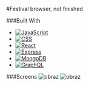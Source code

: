 #Festival browser, not finished

###Built With
* [![JavaScript][JavaScript.img]][JavaScript-url]
* [![CSS][CSS.img]][CSS-url]
* [![React][React.js]][React-url]
* [![Express][Express.js]][Express-url]
* [![MongoDB][Mongo.db]][Mongo-url]
* [![GraphQL][Graph.ql]][Graph-url]


###Screens
![obraz](https://github.com/Marcelinc/festivals/assets/82237491/5224a257-cc23-4549-be07-ac3c34439533)
![obraz](https://github.com/Marcelinc/festivals/assets/82237491/94189f1f-fc2d-4e49-96c2-ac3ef18fe995)



<!-- MARKDOWN LINKS & IMAGES -->
[JavaScript.img]: https://img.shields.io/badge/JavaScript-F7DF1E?style=for-the-badge&logo=javascript&logoColor=black
[JavaScript-url]: #
[CSS.img]: https://img.shields.io/badge/CSS3-1572B6?style=for-the-badge&logo=css3&logoColor=white
[CSS-url]: #
[React.js]: https://img.shields.io/badge/React-20232A?style=for-the-badge&logo=react&logoColor=61DAFB
[React-url]: https://reactjs.org/
[Express.js]: [https://img.shields.io/badge/Express.js-404D59?style=for-the-badge](https://img.shields.io/badge/Express.js-000000?style=for-the-badge&logo=express&logoColor=white)
[Express-url]: https://expressjs.com/
[Mongo.db]: https://img.shields.io/badge/MongoDB-4EA94B?style=for-the-badge&logo=mongodb&logoColor=white
[Mongo-url]:https://www.mongodb.com/
[Graph.ql]: https://img.shields.io/badge/-GraphQL-E10098?style=for-the-badge&logo=graphql&logoColor=white
[Graph-url]: https://graphql.org/
